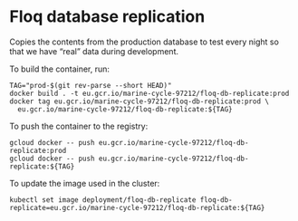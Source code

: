 Floq database replication
=========================

Copies the contents from the production database to test every night so that we
have “real” data during development.

To build the container, run:

    TAG="prod-$(git rev-parse --short HEAD)"
    docker build . -t eu.gcr.io/marine-cycle-97212/floq-db-replicate:prod
    docker tag eu.gcr.io/marine-cycle-97212/floq-db-replicate:prod \
      eu.gcr.io/marine-cycle-97212/floq-db-replicate:${TAG}

To push the container to the registry:

    gcloud docker -- push eu.gcr.io/marine-cycle-97212/floq-db-replicate:prod
    gcloud docker -- push eu.gcr.io/marine-cycle-97212/floq-db-replicate:${TAG}

To update the image used in the cluster:

    kubectl set image deployment/floq-db-replicate floq-db-replicate=eu.gcr.io/marine-cycle-97212/floq-db-replicate:${TAG}
